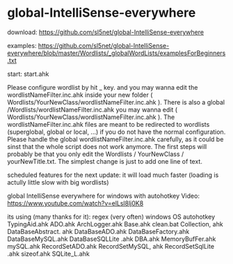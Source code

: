  

# global-IntelliSense-everywhere

download: https://github.com/sl5net/global-IntelliSense-everywhere
 
examples: https://github.com/sl5net/global-IntelliSense-everywhere/blob/master/Wordlists/_globalWordLists/examplesForBeginners.txt

start: start.ahk

Please configure wordlist by hit _ key.
and you may wanna edit the wordlistNameFilter.inc.ahk inside your new folder ( Wordlists/YourNewClass/wordlistNameFilter.inc.ahk ).
There is also a global 
/Wordlists/wordlistNameFilter.inc.ahk
you may wanna edit ( Wordlists/YourNewClass/wordlistNameFilter.inc.ahk ).
The wordlistNameFilter.inc.ahk files are meant to be redirected to wordlists (superglobal, global or local, ...) if you do not have the normal configuration.
Please handle the global wordlistNameFilter.inc.ahk carefully, as it could be sinst that the whole script does not work anymore.
The first steps will probably be that you only edit the Wordlists / YourNewClass / yourNewTitle.txt. The simplest change is just to add one line of text.


scheduled features for the next update: it will load much faster (loading is actully little slow with big wordlists)



global IntelliSense everywhere for windows with autohotkey
Video: https://www.youtube.com/watch?v=elLsl8lj0K8

its using (many thanks for it):
regex (very often)
windows OS
autohotkey
TypingAid.ahk
ADO.ahk
ArchLogger.ahk
Base.ahk
clean.bat
Collection, ahk
DataBaseAbstract. ahk
DataBaseADO.ahk
DataBaseFactory.ahk
DataBaseMySQL.ahk
DataBaseSQLLite .ahk
DBA.ahk
MemoryBufFer.ahk
mySQL.ahk
RecordSetADO.ahk
RecordSetMySQL, ahk
RecordSetSqlLite .ahk
sizeof.ahk
SQLite_L.ahk